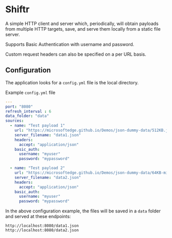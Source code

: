 # Shiftr

A simple HTTP client and server which, periodically, will obtain payloads from multiple HTTP targets, save, and serve
them locally from a static file server.

Supports Basic Authentication with username and password. 

Custom request headers can also be specified on a per URL basis.

## Configuration
The application looks for a `config.yml` file is the local directory.

Example `config.yml` file

```yaml
---
port: "8080"
refresh_interval : 6
data_folder: "data"
sources:
  - name: "Test payload 1"
    url: "https://microsoftedge.github.io/Demos/json-dummy-data/512KB.json"
    server_filename: "data1.json"
    headers:
      accept: "application/json"
    basic_auth:
      username: "myuser"
      password: "mypassword"

  - name: "Test payload 2"
    url: "https://microsoftedge.github.io/Demos/json-dummy-data/64KB-min.json"
    server_filename: "data2.json"
    headers:
      accept: "application/json"
    basic_auth:
      username: "myuser"
      password: "mypassword"

```

In the above configuration example, the files will be saved in a `data` folder and served at these endpoints:

```shell
http://localhost:8080/data1.json
http://localhost:8080/data2.json
```
